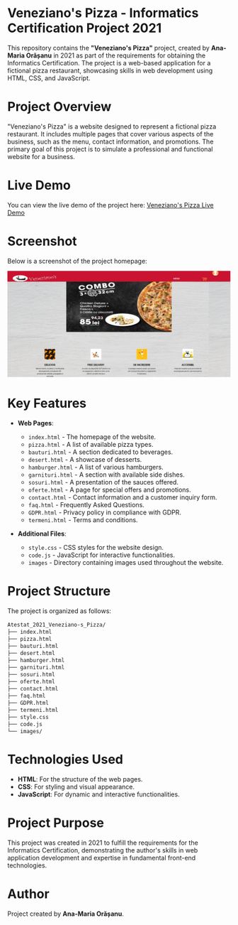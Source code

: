 # Veneziano's Pizza - Informatics Certification Project 2021

This repository contains the **"Veneziano's Pizza"** project, created by **Ana-Maria Orășanu** in 2021 as part of the requirements for obtaining the Informatics Certification. The project is a web-based application for a fictional pizza restaurant, showcasing skills in web development using HTML, CSS, and JavaScript.


# Project Overview

"Veneziano's Pizza" is a website designed to represent a fictional pizza restaurant. It includes multiple pages that cover various aspects of the business, such as the menu, contact information, and promotions. The primary goal of this project is to simulate a professional and functional website for a business.

# Live Demo

You can view the live demo of the project here: [Veneziano's Pizza Live Demo](https://orasanuana.github.io/Atestat_2021_Veneziano-s_Pizza/)

# Screenshot

Below is a screenshot of the project homepage:

![Veneziano's Pizza Homepage](https://github.com/OrasanuAna/Atestat_2021_Veneziano-s_Pizza/blob/master/Home.jpg)


# Key Features

- **Web Pages**:
  - `index.html` - The homepage of the website.
  - `pizza.html` - A list of available pizza types.
  - `bauturi.html` - A section dedicated to beverages.
  - `desert.html` - A showcase of desserts.
  - `hamburger.html` - A list of various hamburgers.
  - `garnituri.html` - A section with available side dishes.
  - `sosuri.html` - A presentation of the sauces offered.
  - `oferte.html` - A page for special offers and promotions.
  - `contact.html` - Contact information and a customer inquiry form.
  - `faq.html` - Frequently Asked Questions.
  - `GDPR.html` - Privacy policy in compliance with GDPR.
  - `termeni.html` - Terms and conditions.

- **Additional Files**:
  - `style.css` - CSS styles for the website design.
  - `code.js` - JavaScript for interactive functionalities.
  - `images` - Directory containing images used throughout the website.


# Project Structure

The project is organized as follows:
```
Atestat_2021_Veneziano-s_Pizza/
├── index.html
├── pizza.html
├── bauturi.html
├── desert.html
├── hamburger.html
├── garnituri.html
├── sosuri.html
├── oferte.html
├── contact.html
├── faq.html
├── GDPR.html
├── termeni.html
├── style.css
├── code.js
└── images/
```

# Technologies Used

- **HTML**: For the structure of the web pages.
- **CSS**: For styling and visual appearance.
- **JavaScript**: For dynamic and interactive functionalities.

# Project Purpose

This project was created in 2021 to fulfill the requirements for the Informatics Certification, demonstrating the author's skills in web application development and expertise in fundamental front-end technologies.

# Author

Project created by **Ana-Maria Orășanu**.
